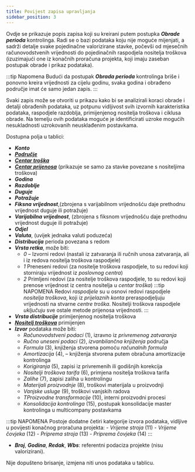 ```yaml
---
title: Povijest zapisa upravljanja
sidebar_position: 3
---
```


Ovdje se prikazuje popis zapisa koji su kreirani putem postupka ***Obrade perioda*** kontrolinga. Radi se o bazi podataka koju nije moguće mijenjati, a sadrži detalje svake pojedinačne valorizirane stavke, počevši od mjesečnih računovodstvenih vrijednosti do pojedinačnih raspodjela nositelja troškova (izuzimajući one iz konačnih proračuna projekta, koji imaju zaseban postupak obrade i prikaz podataka).

:::tip Napomena
Budući da postupak ***Obrada perioda*** kontrolinga briše i ponovno kreira vrijednosti za cijelu godinu, svaka godina i obrađeno područje imat će samo jedan zapis.
:::

Svaki zapis može se otvoriti u prikazu kako bi se analizirali koraci obrade i detalji obrađenih podataka, uz potpunu vidljivost svih izvornih karakteristika podataka, raspodjele razdoblja, primijenjenog nositelja troškova i ciklusa obrade. Na temelju ovih podataka moguće je identificirati uzroke mogućih nesukladnosti uzrokovanih neusklađenim postavkama.

Dostupna polja u tablici:

- ***Konto***
- [***Područje***](/docs/controlling/controlling-parametrization/controlling-specific-settings/area-types-areas)
- [***Centar troška***](/docs/controlling/controlling-parametrization/controlling-specific-settings/cost-centers)
- [***Centar prijenosa***](/docs/controlling/controlling-parametrization/controlling-specific-settings/cost-centers) (prikazuje se samo za stavke povezane s nositeljima troškova)
- ***Godina***
- ***Razdoblje***
- ***Duguje***
- ***Potražuje***
- ***Fiksna vrijednost***,(zbrojena s varijabilnom vrijednošću daje prethodnu vrijednost duguje ili potražuje)
- ***Varijabilna vrijednost***, (zbrojena s fiksnom vrijednošću daje prethodnu vrijednost duguje ili potražuje)
- ***Odjel***
- ***Valuta***, (uvijek jednaka valuti poduzeća)
- ***Distribucija*** perioda povezana s redom
- ***Vrsta retka***, može biti:
    - *0* – Izvorni redovi (nastali iz zatvaranja ili ručnih unosa zatvaranja, ali i iz redova nositelja troškova raspodjele)
    - *1* Preneseni redovi (za nositelje troškova raspodjele, to su redovi koji storniraju vrijednost iz *poslovnog centra*)
    - *2* Primljeni redovi (za nositelje troškova raspodjele, to su redovi koji prenose vrijednost iz centra nositelja u *centar troška*)
:::tip NAPOMENA
Redovi *raspodjele* su u osnovi redovi raspodjele *nositelja troškova*, koji iz *prijelaznih konta* preraspodjeljuju vrijednosti na stvarne *centre troška*. Nositelji troškova raspodjele *uključuju* sve ostale metode prijenosa vrijednosti.
:::
- ***Vrsta distribucije*** primijenjenog nositelja troškova
- [***Nositelj troškova***](/docs/controlling/controlling-parametrization/controlling-specific-settings/cost-drivers) primijenjen
- ***Izvor*** podataka može biti:
    - *Računovodstveni podaci* (1), izravno iz *privremenog zatvaranja*
    - *Ručno uneseni podaci* (2), *izvanbilančna knjiženja* područja
    - *Formula* (3), knjiženja stvorena pomoću *računalnih formula*
    - *Amortizacija* (4), – knjiženja stvorena putem obračuna amortizacije kontrolinga
    - *Korigiranja* (5), zapisi iz privremenih ili godišnjih korekcija
    - *Nositelji troškova tarifa* (6),  primjena nositelja troškova tarifa
    - *Zalihe* (7), zapisi zaliha u kontrolingu
    - *Materijali proizvodnje* (8), troškovi materijala u proizvodnji
    - *Vanjske usluge* (9), troškovi vanjskih radova
    - *TProizvodne transformacije* (10), interni proizvodni procesi
    - *Konsolidacija kontrolinga* (15), postupak konsolidacije master kontrolinga u multicompany postavkama

:::tip NAPOMENA
Postoje dodatne četiri kategorije izvora podataka, vidljive u povijesti konačnog proračuna projekta:
    - *Vrijeme stroja* (11)
    - *Vrijeme čovjeka* (12)
    - *Priprema stroja* (13)
    - *Priprema čovjeka* (14)
:::

- ***Broj***, ***Godina***, ***Redak***, ***Wbs***: referentni podaciza projekte (nisu valorizirani).

Nije dopušteno brisanje, izmjena niti unos podataka u tablicu.